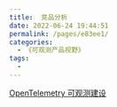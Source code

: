 ```yaml
---
title:  竞品分析
date: 2022-06-24 19:44:51
permalink: /pages/e83ee1/
categories:
  - 《可观测产品视野》
tags:
  - 
---
```

[OpenTelemetry 可观测建设](https://zhuanlan.zhihu.com/p/523354690)
